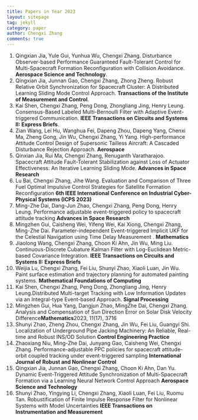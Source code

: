 ```yaml
---
title: Papers in Year 2023
layout: sitepage
tag: jekyll
category: paper
author: Chengxi Zhang
comments: true
---
```

<ol>
	<li>Qingxian Jia, Yule Gui, Yunhua Wu, Chengxi Zhang. Disturbance Observer-based Performance Guaranteed Fault-Tolerant Control for Multi-Spacecraft Formation Reconfiguration with Collision Avoidance. <b>Aerospace Science and Technology</b>. </li>
	<li>Qingxian Jia, Junnan Gao, Chengxi Zhang, Zhong Zheng. Robust Relative Orbit Synchronization for Spacecraft Cluster: A Distributed Learning Sliding Mode Control Approach. <b>Transactions of the Institute of Measurement and Control</b>. </li>
	<li>Kai Shen, Chengxi Zhang, Peng Dong, Zhongliang Jing, Henry Leung.  Consensus-Based Labeled Multi-Bernoulli Filter with Adaptive Event-triggered Communication. <b>IEEE Transactions on Circuits and Systems II: Express Briefs</b>. </li>
	<li>Zian Wang, Lei Hu, Wanghua Fei, Dapeng Zhou, Dapeng Yang, Chenxi Ma, Zheng Gong, Jin Wu, Chengxi Zhang, Yi Yang. High-performance Attitude Control Design of Supersonic Tailless Aircraft: A Cascaded Disturbance Rejection Approach. <b>Aerospace</b></li>
	<li>Qinxian Jia, Rui Ma, Chengxi Zhang, Renuganth Varatharajoo. Spacecraft Attitude Fault-Tolerant Stabilization against Loss of Actuator Effectiveness: An Iterative Learning Sliding Mode. <b>Advances in Space Research</b> </li>
	<li>Lu Bai, Chengxi Zhang, Jihe Wang. Evaluation and Comparison of Three Fuel Optimal Impulsive Control Strategies for Satellite Formation Reconfiguration <b>6th IEEE International Conference on Industrial Cyber-Physical Systems (ICPS 2023)</b> </li>
	<li>Ming-Zhe Dai, Dang-Jun Zhao, Chengxi Zhang, Peng Dong, Henry Leung. Performance adjustable event-triggered policy to spacecraft attitude tracking <b>Advances in Space Research</b> </li>
	<li>Mingzhen Gui, Caisheng Wei, Yifeng Wei, Kai Xiong, Chengxi Zhang, Ming-Zhe Dai. Parameter-independent Event-triggered Implicit UKF for the Celestial Navigation using Time Delay Measurement . <b>Mathematics</b></li>
	<li>Jiaolong Wang, Chengxi Zhang, Choon Ki Ahn, Jin Wu, Ming Liu. Continuous-Discrete Cubature Kalman Filter with Log-Euclidean Metric-based Covariance Integration.  <b>IEEE Transactions on Circuits and Systems II: Express Briefs</b></li>
    	<li>Weijia Lu, Chengxi Zhang, Fei Liu, Shunyi Zhao, Xiaoli Luan, Jin Wu. Paint surface estimation and trajectory planning for automated painting systems.  <b>Mathematical Foundations of Computing</b></li>
     	<li>Kai Shen, Chengxi Zhang, Peng Dong, Zhongliang Jing, Henry Leung.Distributed Multi-target Tracking with Low Information Updates via an Integral-type Event-based Approach.  <b>Signal Processing</b></li>
    	<li>Mingzhen Gui, Hua Yang, Dangjun Zhao, MingZhe Dai, Chengxi Zhang. Analysis and Compensation of Sun Direction Error on Solar Disk Velocity Difference<b>Mathematics</b>2023, 11(17), 3716</li>
    	<li>Shunyi Zhao, Zheng Zhou, Chengxi Zhang, Jin Wu, Fei Liu, Guangyi Shi. Localization of Underground Pipe Jacking Machinery: An Reliable, Real-time and Robust INS/OD Solution <b>Control Engineering Practice
</b></li>
    	<li>Zhaoxiang Niu, Ming-Zhe Dai, Junyang Gao, Caisheng Wei, Chengxi Zhang. Performance-adjustable PPC policies for spacecraft attitude-orbit coupled tracking under event-triggered sampling
 <b>International Journal of Robust and Nonlinear Control</b></li>
	<li>Qingxian Jia, Junnan Gao, Chengxi Zhang, Choon Ki Ahn, Dan Yu. Dynamic Event-Triggered Attitude Synchronization of Multi-Spacecraft Formation via a Learning Neural Network Control Approach  <b>Aerospace Science and Technology</b></li>
	<li>Shunyi Zhao, Yingying Li, Chengxi Zhang, Xiaoli Luan, Fei Liu, Ruomu Tan. Robustification of Finite Impulse Response Filter for Nonlinear Systems with Model Uncertainties
  <b>IEEE Transactions on Instrumentation and Measurement</b></li>

</ol>







<!--

	<li>Ming-Zhe Dai, <b>Chengxi Zhang*</b>, Henry Leung, Peng Dong, Bo Li. Distributed Integral-type Edge-event- and Self-triggered Synchronization for Nonlinear Multi-agent Systems. <b>IEEE Transactions on Systems, Man and Cybernetics: Systems</b>. (Under Revision)</li>
	<li><b>Chengxi Zhang</b>, Ming-Zhe Dai, Jin Wu, Bing Xiao, Bo Li, Mingjiang Wang. Neural-networks and event-based fault-tolerant control for spacecraft attitude stabilization, <b>Aerospace Science and Technology</b>. (Under Revision)</li>
	
	<li>Ming-Zhe Dai , Choon Ki Ahn, Jin Wu, <b>Chengxi Zhang</b>, Mingzhen Gui, Performance Adjustable Event-Triggered Synchronization Policies to Nonlinear Multi-Agent Systems, <b>IEEE Systems Journal. </b>(Under Review)</li>
	<li>Ming-Zhe Dai, <b>Chengxi Zhang</b>, Peng Dong, Henry Leung. Lp function based event-triggered policy tospacecraft attitude tracking<b>IEEE Transactions on Automatic Control</b>(Under Revision)</li>

</font>这个用来调整行间距
(师傅的雪人)

<img src="{{site.url}}/images/posts/2016-01-22-snowman.jpg " alt="" width="400" height="400" title="" align="" />

![mysnowman]({{site.url}}/images/posts/2016-01-22-snowman.JPG)

<img src="{{site.url}}/images/posts/SJTUDawn.jpg " alt="" width="480" height="360" title="" align="" />

-->

